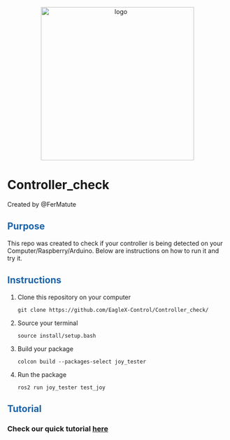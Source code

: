 
<p style="text-align: center;">
  <img src="__assets/logo" alt="logo" style="width:350px;"/>
  </p>

# Controller_check
Created by @FerMatute

## <span style="color: rgb(26, 99, 169);">**Purpose**</span>
This repo was created to check if your controller is being detected on your Computer/Raspberry/Arduino. Below are instructions on how to run it and try it.

## <span style="color: rgb(26, 99, 169);">**Instructions**</span>
1. Clone this repository on your computer
   
   `git clone https://github.com/EagleX-Control/Controller_check/`

2. Source your terminal

   `source install/setup.bash`

3. Build your package

   `colcon build --packages-select joy_tester`

4. Run the package

   `ros2 run joy_tester test_joy`

   
## <span style="color: rgb(26, 99, 169);">**Tutorial**</span>
### Check our quick tutorial [here](https://www.youtube.com/watch?v=dQw4w9WgXcQ)
